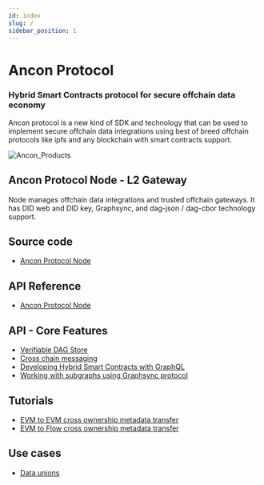 ```yaml
---
id: index
slug: /
sidebar_position: 1
---
```


# Ancon Protocol 

### Hybrid Smart Contracts protocol for secure offchain data economy

Ancon protocol is a new kind of SDK and technology that can be used to implement secure offchain data integrations using best of breed offchain protocols like ipfs and any blockchain with smart contracts support.

![Ancon_Products](https://user-images.githubusercontent.com/1248071/145845629-fc2b7e0d-4877-474e-87cb-ef205e35e159.png)

## Ancon Protocol Node - L2 Gateway

Node manages offchain data integrations and trusted offchain gateways.  It has DID web and DID key, Graphsync, and dag-json / dag-cbor technology support.



## Source code

- [Ancon Protocol Node](https://github.com/anconprotocol/node)

## API Reference

- [Ancon Protocol Node](/docs/api/reference)

## API - Core Features

- [Verifiable DAG Store](/docs/api/metadata)
- [Cross chain messaging](/docs/api/durin)
- [Developing Hybrid Smart Contracts with GraphQL](/docs/api/ipld)
- [Working with subgraphs using Graphsync protocol](/docs/api/graphsync)

## Tutorials

- [EVM to EVM cross ownership metadata transfer](/docs/tutorials/crossownership)
- [EVM to Flow cross ownership metadata transfer](/docs/tutorials/crossownership-flow)

## Use cases

- [Data unions](/docs/tutorials/data-unions)
